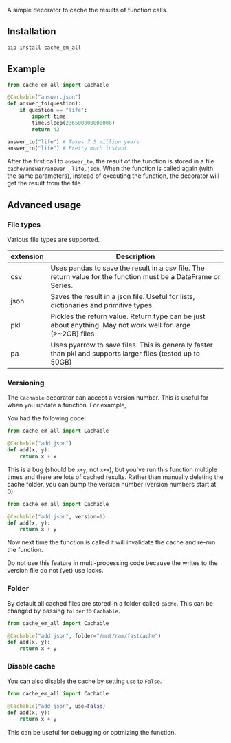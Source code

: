 A simple decorator to cache the results of function calls. 

## Installation

```bash
pip install cache_em_all
```


## Example

```python
from cache_em_all import Cachable

@Cachable("answer.json")
def answer_to(question):
    if question == "life":
        import time
        time.sleep(236500000000000)
        return 42

answer_to("life") # Takes 7.5 million years
answer_to("life") # Pretty much instant
```

After the first call to `answer_to`, the result of the function is stored in a file `cache/answer/answer__life.json`.
When the function is called again (with the same parameters), instead of executing the function, the decorator will get the result from the file.

## Advanced usage

### File types
Various file types are supported. 

| extension  | Description  |
|-----|---|
| csv | Uses pandas to save the result in a csv file. The return value for the function must be a DataFrame or Series. |
| json| Saves the result in a json file. Useful for lists, dictionaries and primitive types. |
| pkl | Pickles the return value. Return type can be just about anything. May not work well for large (>~2GB) files |
| pa | Uses pyarrow to save files. This is generally faster than pkl and supports larger files (tested up to 50GB) |

### Versioning
The `Cachable` decorator can accept a version number. This is useful for when you update a function. For example,

You had the following code:
```python
from cache_em_all import Cachable

@Cachable("add.json")
def add(x, y):
    return x + x
```

This is a bug (should be `x+y`, not `x+x`), but you've run this function multiple times and there are lots of cached results. Rather than manually deleting
the cache folder, you can bump the version number (version numbers start at 0). 

```python
from cache_em_all import Cachable

@Cachable("add.json", version=1)
def add(x, y):
    return x + y
```
Now next time the function is called it will invalidate the cache and re-run the function.

Do not use this feature in multi-processing code because the writes to the version file do not (yet) use locks.

### Folder
By default all cached files are stored in a folder called `cache`. This can be changed by passing `folder` to `Cachable`.
```python
from cache_em_all import Cachable

@Cachable("add.json", folder="/mnt/ram/fastcache")
def add(x, y):
    return x + y
```

### Disable cache
You can also disable the cache by setting `use` to `False`. 
```python
from cache_em_all import Cachable

@Cachable("add.json", use=False)
def add(x, y):
    return x + y
```
This can be useful for debugging or optmizing the function.
